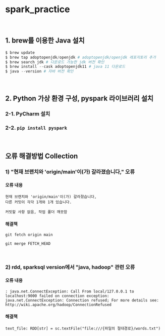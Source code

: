 # spark_practice
<br/>

## 1. brew를 이용한 Java 설치

```python
$ brew update
$ brew tap adoptopenjdk/openjdk # adoptopenjdk/openjdk 레포지토리 추가
$ brew search jdk # 다운로드 가능한 jdk 버전 확인
$ brew install --cask adoptopenjdk11 # java 11 다운로드
$ java --version # 자바 버전 확인
```
<br/>

## 2. Python 가상 환경 구성, pyspark 라이브러리 설치
### 2-1. PyCharm 설치
### 2-2. `pip install pyspark`
<br/>

## 오류 해결방법 Collection
### 1) "현재 브랜치와 'origin/main'이(가) 갈라졌습니다," 오류
#### 오류 내용
```현재 브랜치 main
현재 브랜치와 'origin/main'이(가) 갈라졌습니다,
다른 커밋이 각각 1개와 1개 있습니다.

커밋할 사항 없음, 작업 폴더 깨끗함
```
#### 해결책
```git fetch origin main``` 

```git merge FETCH_HEAD```

<br/>

### 2) rdd, sparksql version에서 "java, hadoop" 관련 오류
#### 오류 내용

```
: java.net.ConnectException: Call From local/127.0.0.1 to localhost:9000 failed on connection exception: java.net.ConnectException: Connection refused; For more details see:  http://wiki.apache.org/hadoop/ConnectionRefused
```

#### 해결책

```# load data
text_file: RDD[str] = sc.textFile("file:///{파일의 절대경로}/words.txt")
``` 
